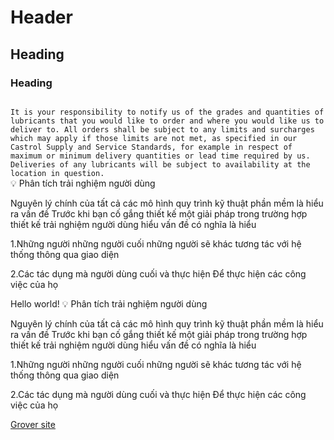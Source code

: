# Header
## Heading
### Heading

<Code>
It is your responsibility to notify us of the grades and quantities of lubricants that you would like to order and where you would like us to deliver to. All orders shall be subject to any limits and surcharges which may apply if those limits are not met, as specified in our Castrol Supply and Service Standards, for example in respect of maximum or minimum delivery quantities or lead time required by us. Deliveries of any lubricants will be subject to availability at the location in question.
</Code>
<aside>
💡 Phân tích trải nghiệm người dùng

Nguyên lý chính của tất cả các mô hình quy trình kỹ thuật phần mềm là hiểu ra vấn đề Trước khi bạn cố gắng thiết kế một giải pháp trong trường hợp thiết kế trải nghiệm người dùng hiểu vấn đề có nghĩa là hiểu

1.Những người những người cuối những người sẽ khác tương tác với hệ thống thông qua giao diện

2.Các tác dụng mà người dùng cuối và thực hiện Để thực hiện các công việc của họ

</aside>
<Text>Hello world!</Text>


  <note>
💡 Phân tích trải nghiệm người dùng

Nguyên lý chính của tất cả các mô hình quy trình kỹ thuật phần mềm là hiểu ra vấn đề Trước khi bạn cố gắng thiết kế một giải pháp trong trường hợp thiết kế trải nghiệm người dùng hiểu vấn đề có nghĩa là hiểu

1.Những người những người cuối những người sẽ khác tương tác với hệ thống thông qua giao diện

2.Các tác dụng mà người dùng cuối và thực hiện Để thực hiện các công việc của họ

</note>

<a href="https://www.grover.com/de-en" rel="noopener noreferer" target="_blank">Grover site</a>